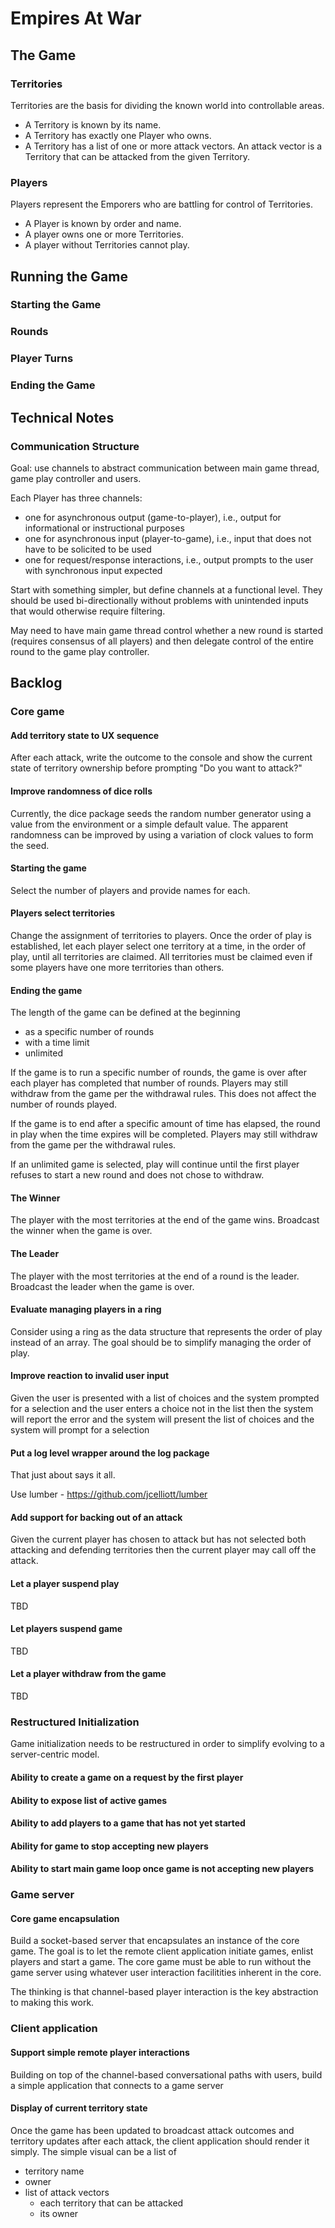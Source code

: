 # Empires At War

## The Game
### Territories
Territories are the basis for dividing the known world into controllable areas. 

*	A Territory is known by its name. 
*	A Territory has exactly one Player who owns. 
*	A Territory has a list of one or more attack vectors. An attack vector is a Territory that can be attacked from the given Territory.

### Players
Players represent the Emporers who are battling for control of Territories.

*	A Player is known by order and name.
*	A player owns one or more Territories.
*	A player without Territories cannot play.

## Running the Game
### Starting the Game
### Rounds
### Player Turns
### Ending the Game

## Technical Notes
### Communication Structure
Goal: use channels to abstract communication between main game thread, game play controller and users.

Each Player has three channels: 

*	one for asynchronous output (game-to-player), i.e., output for informational or instructional purposes
*	one for asynchronous input (player-to-game), i.e., input that does not have to be solicited to be used
*	one for request/response interactions, i.e., output prompts to the user with synchronous input expected

Start with something simpler, but define channels at a functional level. They should be used bi-directionally without problems with unintended inputs that would otherwise require filtering.

May need to have main game thread control whether a new round is started (requires consensus of all players) and then delegate control of the entire round to the game play controller.

## Backlog
### Core game 

#### Add territory state to UX sequence
After each attack, write the outcome to the console and show the current state of territory ownership before prompting "Do you want to attack?"

#### Improve randomness of dice rolls
Currently, the dice package seeds the random number generator using a value from the environment or a simple default value. The apparent randomness can be improved by using a variation of clock values to form the seed.

#### Starting the game
Select the number of players and provide names for each.

#### Players select territories
Change the assignment of territories to players. Once the order of play is established, let each player select one territory at a time, in the order of play, until all territories are claimed. All territories must be claimed even if some players have one more territories than others.

#### Ending the game
The length of the game can be defined at the beginning 

* as a specific number of rounds
* with a time limit
* unlimited

If the game is to run a specific number of rounds, the game is over after each player has completed that number of rounds. Players may still withdraw from the game per the withdrawal rules. This does not affect the number of rounds played.

If the game is to end after a specific amount of time has elapsed, the round in play when the time expires will be completed. Players may still withdraw from the game per the withdrawal rules.

If an unlimited game is selected, play will continue until the first player refuses to start a new round and does not chose to withdraw.

#### The Winner
The player with the most territories at the end of the game wins.
Broadcast the winner when the game is over.

#### The Leader
The player with the most territories at the end of a round is the leader.
Broadcast the leader when the game is over.

#### Evaluate managing players in a ring
Consider using a ring as the data structure that represents the order of play instead of an array. The goal should be to simplify managing the order of play.


#### Improve reaction to invalid user input
Given	the user is presented with a list of choices
and 	the system prompted for a selection
and		the user enters a choice not in the list
then	the system will report the error
and		the system will present the list of choices
and		the system will prompt for a selection


#### Put a log level wrapper around the log package
That just about says it all.

Use lumber - https://github.com/jcelliott/lumber


#### Add support for backing out of an attack
Given	the current player has chosen to attack
but		has not selected both attacking and defending territories
then	the current player may call off the attack.

#### Let a player suspend play
TBD

#### Let players suspend game
TBD

#### Let a player withdraw from the game
TBD

### Restructured Initialization
Game initialization needs to be restructured in order to simplify evolving to a server-centric model.

#### Ability to create a game on a request by the first player
#### Ability to expose list of active games
#### Ability to add players to a game that has not yet started
#### Ability for game to stop accepting new players
#### Ability to start main game loop once game is not accepting new players


### Game server
#### Core game encapsulation
Build a socket-based server that encapsulates an instance of the core game. The goal is to let the remote client application initiate games, enlist players and start a game. The core game must be able to run without the game server using whatever user interaction facilitities inherent in the core. 

The thinking is that channel-based player interaction is the key abstraction to making this work.


### Client application
#### Support simple remote player interactions
Building on top of the channel-based conversational paths with users, build a simple application that connects to a game server

#### Display of current territory state
Once the game has been updated to broadcast attack outcomes and territory updates after each attack, the client application should render it simply. The simple visual can be a list of

* territory name
* owner
* list of attack vectors
	* each territory that can be attacked
	* its owner
